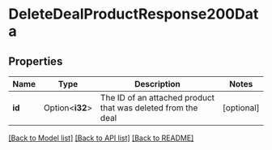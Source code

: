 # DeleteDealProductResponse200Data

## Properties

Name | Type | Description | Notes
------------ | ------------- | ------------- | -------------
**id** | Option<**i32**> | The ID of an attached product that was deleted from the deal | [optional]

[[Back to Model list]](../README.md#documentation-for-models) [[Back to API list]](../README.md#documentation-for-api-endpoints) [[Back to README]](../README.md)


